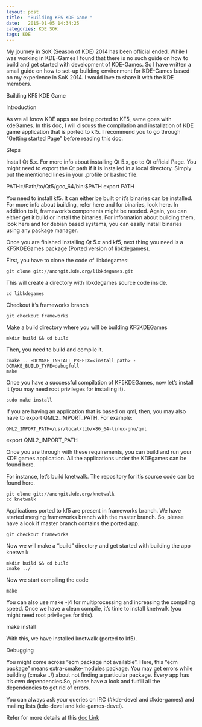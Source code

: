 ```yaml
---
layout: post
title:  "Building KF5 KDE Game "
date:   2015-01-05 14:34:25
categories: KDE SOK
tags: KDE
---
```


My journey in SoK (Season of KDE) 2014 has been official ended. While I was working in KDE-Games I found that there is no such guide on how to build and get started with development of KDE-Games. So I have written a small guide on how to set-up building environment for KDE-Games based on my experience in SoK 2014. I would love to share it with the KDE members.


Building KF5 KDE Game

Introduction

As we all know KDE apps are being ported to KF5, same goes with kdeGames. In this doc, I will discuss the compilation and installation of KDE game application that is ported to kf5.
I recommend you to go through “Getting started Page” before reading this doc.

Steps

Install Qt 5.x. For more info about installing Qt 5.x, go to Qt official Page. You might need to export the Qt path if it is installed in a local directory. Simply put the mentioned lines in your .profile or bashrc file.

PATH=/Path/to/Qt5/gcc_64/bin:$PATH
export PATH

You need to install kf5.  It can either be built or it’s binaries can be installed. For more info about building, refer here and for binaries, look here. In addition to it, framework’s components might be needed. Again, you can either get it build or install the binaries. For information about building them, look here and for debian based systems, you can easily install binaries using any package manager.

Once you are finished installing Qt 5.x and kf5, next thing you need is a KF5KDEGames package (Ported version of libkdegames).

First, you have to clone the code of libkdegames:

    git clone git://anongit.kde.org/libkdegames.git

This will create a directory with libkdegames source code inside.

    cd libkdegames

Checkout it’s frameworks branch

    git checkout frameworks

Make a build directory where you will be building KF5KDEGames

    mkdir build && cd build

Then, you need to build and compile it.

    cmake .. -DCMAKE_INSTALL_PREFIX=<install_path> -DCMAKE_BUILD_TYPE=debugfull
    make

Once you have a successful compilation of KF5KDEGames, now let’s install it (you may need root privileges for installing it).

    sudo make install

If you are having an application that is based on qml, then, you may also have to export QML2_IMPORT_PATH. For example:

    QML2_IMPORT_PATH=/usr/local/lib/x86_64-linux-gnu/qml
export QML2_IMPORT_PATH

Once you are through with these requirements, you can build and run your KDE games application. All the applications under the KDEgames can be found here.

For instance, let’s build knetwalk. The repository for it’s source code can be found here.

    git clone git://anongit.kde.org/knetwalk
    cd knetwalk

Applications ported to kf5 are present in frameworks branch. We have started merging frameworks branch with the master branch. So, please have a look if master branch contains the ported app.

    git checkout frameworks

Now we will make a “build” directory and get started with building the app knetwalk

    mkdir build && cd build
    cmake ../

Now we start compiling the code

    make

You can also use make -j4 for multiprocessing and increasing the compiling speed.
Once we have a clean compile, it’s time to install knetwalk (you might need root privileges for this).

make install

With this, we have installed knetwalk (ported to kf5).

Debugging

You might come across “ecm package not available”. Here, this “ecm package” means extra-cmake-modules package. You may get errors while building (cmake ../) about not finding a particular package. Every app has it’s own dependencies.So, please have a look and fulfill all the dependencies to get rid of errors.

You can always ask your queries on IRC (#kde-devel and #kde-games) and mailing lists (kde-devel and kde-games-devel).

Refer for more details at this [doc Link](https://docs.google.com/document/d/1B9hQ0Ry-H-RKz9kRWG_P_2KTgwTMalvtO7YpME6dwfY/edit?usp=sharing)

